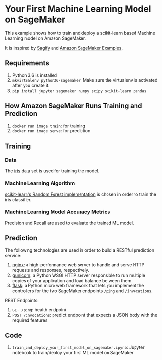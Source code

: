 # Your First Machine Learning Model on SageMaker

This example shows how to train and deploy a scikit-learn based Machine Learning model on Amazon SageMaker.

It is inspired by [Sagify](https://github.com/Kenza-AI/sagify) and [Amazon SageMaker Examples](https://github.com/awslabs/amazon-sagemaker-examples).

## Requirements

1. Python 3.6 is installed
2. `mkvirtualenv python36-sagemaker`. Make sure the virtualenv is activated after you create it.
3. `pip install jupyter sagemaker numpy scipy scikit-learn pandas`

## How Amazon SageMaker Runs Training and Prediction

1. `docker run image train`: for training
2. `docker run image serve`: for prediction

## Training

### Data

The [iris](https://archive.ics.uci.edu/ml/datasets/iris) data set is used for training the model.

### Machine Learning Algorithm

[scikit-learn's Random Forest implementation](http://scikit-learn.org/stable/modules/generated/sklearn.ensemble.RandomForestClassifier.html) is chosen in order to train the iris classifier.

### Machine Learning Model Accuracy Metrics

Precision and Recall are used to evaluate the trained ML model.

## Prediction

The following technologies are used in order to build a RESTful prediction service:

1. [nginx](https://www.nginx.com/): a high-performance web server to handle and serve HTTP requests and responses, respectively.
2. [gunicorn](https://gunicorn.org/): a Python WSGI HTTP server responsible to run multiple copies of your application and load balance between them.
3. [flask](http://flask.pocoo.org/): a Python micro web framework that lets you implement the controllers for the two SageMaker endpoints `/ping` and `/invocations`. 

REST Endpoints:

1. `GET /ping`: health endpoint
2. `POST /invocations`: predict endpoint that expects a JSON body with the required features

## Code

1. `train_and_deploy_your_first_model_on_sagemaker.ipynb`: Jupyter notebook to train/deploy your first ML model on SageMaker

